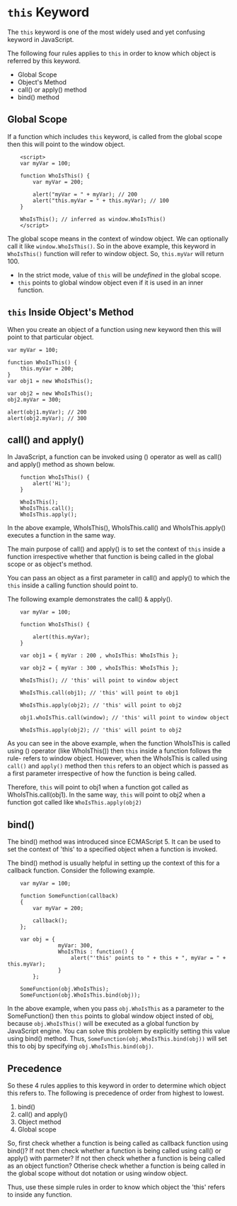 # `this` Keyword

The `this` keyword is one of the most widely used and yet confusing keyword in JavaScript.

The following four rules applies to `this` in order to know which object is referred by this keyword.

- Global Scope
- Object's Method
- call() or apply() method
- bind() method

## Global Scope

If a function which includes `this` keyword, is called from the global scope then this will point to the window object.

        <script>
        var myVar = 100;

        function WhoIsThis() {
            var myVar = 200;

            alert("myVar = " + myVar); // 200
            alert("this.myVar = " + this.myVar); // 100
        }

        WhoIsThis(); // inferred as window.WhoIsThis()
        </script>

The global scope means in the context of window object. We can optionally call it like `window.WhoIsThis()`. So in the above example, this keyword in `WhoIsThis()` function will refer to window object. So, `this.myVar` will return 100.

- In the strict mode, value of `this` will be *undefined* in the global scope.
- `this` points to global window object even if it is used in an inner function.

## `this` Inside Object's Method
When you create an object of a function using new keyword then this will point to that particular object.

    var myVar = 100;

    function WhoIsThis() {
        this.myVar = 200;
    }
    var obj1 = new WhoIsThis();

    var obj2 = new WhoIsThis();
    obj2.myVar = 300;

    alert(obj1.myVar); // 200 
    alert(obj2.myVar); // 300 


## call() and apply()
In JavaScript, a function can be invoked using () operator as well as call() and apply() method as shown below.

        function WhoIsThis() {
            alert('Hi');
        }

        WhoIsThis();
        WhoIsThis.call();
        WhoIsThis.apply();

In the above example, WhoIsThis(), WhoIsThis.call() and WhoIsThis.apply() executes a function in the same way.

The main purpose of call() and apply() is to set the context of `this` inside a function irrespective whether that function is being called in the global scope or as object's method.

You can pass an object as a first parameter in call() and apply() to which the `this` inside a calling function should point to.

The following example demonstrates the call() & apply().

        var myVar = 100;

        function WhoIsThis() {

            alert(this.myVar);
        }

        var obj1 = { myVar : 200 , whoIsThis: WhoIsThis };

        var obj2 = { myVar : 300 , whoIsThis: WhoIsThis };

        WhoIsThis(); // 'this' will point to window object

        WhoIsThis.call(obj1); // 'this' will point to obj1

        WhoIsThis.apply(obj2); // 'this' will point to obj2

        obj1.whoIsThis.call(window); // 'this' will point to window object

        WhoIsThis.apply(obj2); // 'this' will point to obj2

As you can see in the above example, when the function WhoIsThis is called using () operator (like WhoIsThis()) then `this` inside a function follows the rule- refers to window object. However, when the WhoIsThis is called using `call()` and `apply()` method then `this` refers to an object which is passed as a first parameter irrespective of how the function is being called.

Therefore, `this` will point to obj1 when a function got called as WhoIsThis.call(obj1). In the same way,  `this` will point to obj2 when a function got called like `WhoIsThis.apply(obj2)`

## bind()

The bind() method was introduced since ECMAScript 5. It can be used to set the context of 'this' to a specified object when a function is invoked.

The bind() method is usually helpful in setting up the context of this for a callback function. Consider the following example.

        var myVar = 100;
            
        function SomeFunction(callback)
        {
            var myVar = 200;

            callback();
        };
            
        var obj = {
                    myVar: 300,
                    WhoIsThis : function() {
                        alert("'this' points to " + this + ", myVar = " + this.myVar);
                    }
            };
            
        SomeFunction(obj.WhoIsThis); 
        SomeFunction(obj.WhoIsThis.bind(obj));

In the above example, when you pass `obj.WhoIsThis` as a parameter to the SomeFunction() then `this` points to global window object insted of obj, because `obj.WhoIsThis()` will be executed as a global function by JavaScript engine. You can solve this problem by explicitly setting this value using bind() method. Thus, `SomeFunction(obj.WhoIsThis.bind(obj))` will set this to obj by specifying `obj.WhoIsThis.bind(obj)`.

## Precedence
So these 4 rules applies to this keyword in order to determine which object this refers to. The following is precedence of order from highest to lowest.

1. bind()
2. call() and apply()
3. Object method
4. Global scope

So, first check whether a function is being called as callback function using bind()? If not then check whether a function is being called using call() or apply() with parmeter? If not then check whether a function is being called as an object function? Otherise check whether a function is being called in the global scope without dot notation or using window object.

Thus, use these simple rules in order to know which object the 'this' refers to inside any function.